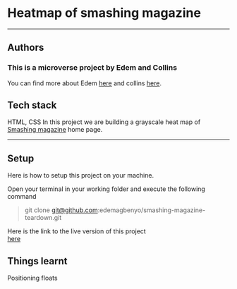 # Heatmap of smashing magazine

---
## Authors
### This is a microverse project by Edem and Collins
You can find more about Edem [here](https://github.com/edemagbenyo) and collins [here](https://github.com/collinsugwu).

## Tech stack
HTML, CSS
In this project we are building a grayscale heat map of [Smashing magazine](https://www.smashingmagazine.com/) home page.

---

## Setup
Here is how to setup this project on your machine.

Open your terminal in your working folder and execute the following command

>git clone git@github.com:edemagbenyo/smashing-magazine-teardown.git


Here is the link to the live version of this project	
[here](https://rawcdn.githack.com/edemagbenyo/smashing-magazine-teardown/b94314e8dcac97cb9b602ba63f1a5cd11bc2757c/index.html)


## Things learnt

Positioning
floats
